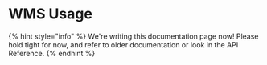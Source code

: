 # WMS Usage

{% hint style="info" %}
We're writing this documentation page now! Please hold tight for now, and refer to older documentation or look in the API Reference.
{% endhint %}

